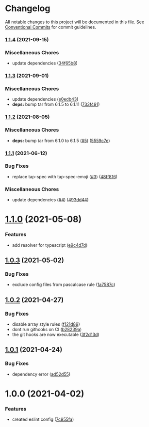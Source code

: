 # Changelog

All notable changes to this project will be documented in this file. See
[Conventional Commits](https://conventionalcommits.org) for commit guidelines.

### [1.1.4](https://github.com/rweich/eslint-config/compare/v1.1.3...v1.1.4) (2021-09-15)


### Miscellaneous Chores

* update dependencies ([34f65b8](https://github.com/rweich/eslint-config/commit/34f65b8d52c57bb85361549f4d80c43b8b4062ae))

### [1.1.3](https://github.com/rweich/eslint-config/compare/v1.1.2...v1.1.3) (2021-09-01)


### Miscellaneous Chores

* update dependencies ([e0edb43](https://github.com/rweich/eslint-config/commit/e0edb43a1847201cf815db11e4c4088e6c36821e))
* **deps:** bump tar from 6.1.5 to 6.1.11 ([733f491](https://github.com/rweich/eslint-config/commit/733f491324c9286140d8e7d665ddb5562ea9a0de))

### [1.1.2](https://github.com/rweich/eslint-config/compare/v1.1.1...v1.1.2) (2021-08-05)


### Miscellaneous Chores

* **deps:** bump tar from 6.1.0 to 6.1.5 ([#5](https://github.com/rweich/eslint-config/issues/5)) ([5559c7e](https://github.com/rweich/eslint-config/commit/5559c7e5d128a252eaf4628efcd16035c8a4ba60))

### [1.1.1](https://github.com/rweich/eslint-config/compare/v1.1.0...v1.1.1) (2021-06-12)


### Bug Fixes

* replace tap-spec with tap-spec-emoji ([#3](https://github.com/rweich/eslint-config/issues/3)) ([48ff816](https://github.com/rweich/eslint-config/commit/48ff816251f4dee45ad252e07111cf9628bb778c))


### Miscellaneous Chores

* update dependencies ([#4](https://github.com/rweich/eslint-config/issues/4)) ([493dd44](https://github.com/rweich/eslint-config/commit/493dd444023c07c55c90c5930a59df636173ac07))

# [1.1.0](https://github.com/rweich/eslint-config/compare/v1.0.3...v1.1.0) (2021-05-08)


### Features

* add resolver for typescript ([e9c4d7d](https://github.com/rweich/eslint-config/commit/e9c4d7dcdb47584bbd331fec68843d6ece7ed0e6))

## [1.0.3](https://github.com/rweich/eslint-config/compare/v1.0.2...v1.0.3) (2021-05-02)


### Bug Fixes

* exclude config files from pascalcase rule ([1a7587c](https://github.com/rweich/eslint-config/commit/1a7587cf907d5f6f66b36640809ba1b32b3d8654))

## [1.0.2](https://github.com/rweich/eslint-config/compare/v1.0.1...v1.0.2) (2021-04-27)


### Bug Fixes

* disable array style rules ([f121d89](https://github.com/rweich/eslint-config/commit/f121d89c4113938ca1129b86c45fa3282203a0d3))
* dont run githooks on CI ([b28239a](https://github.com/rweich/eslint-config/commit/b28239a48c74db10933dcd64c0c01a5f710df951))
* the git hooks are now executable ([3f2d13d](https://github.com/rweich/eslint-config/commit/3f2d13df7ad253a96d840dc724d1cc02a466a4ba))

## [1.0.1](https://github.com/rweich/eslint-config/compare/v1.0.0...v1.0.1) (2021-04-24)


### Bug Fixes

* dependency error ([ad52d55](https://github.com/rweich/eslint-config/commit/ad52d55f55ee09018a283a3575fd3ccda7abae67))

# 1.0.0 (2021-04-02)


### Features

* created eslint config ([7c955fa](https://github.com/rweich/eslint-config/commit/7c955fa9b792b6828cae7e09c8924b846f504da2))
